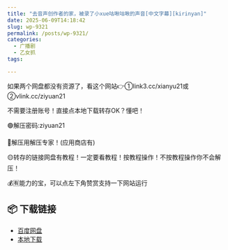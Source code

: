 ```yaml
---
title: "去音声创作者的家，被录了小xue咕啾咕啾的声音[中文字幕][kirinyan]"
date: 2025-06-09T14:18:42
slug: wp-9321
permalink: /posts/wp-9321/
categories:
  - 广播剧
  - 乙女抓
tags:

---
```


如果两个网盘都没有资源了，看这个网站👉①link3.cc/xianyu21或②vlink.cc/ziyuan21

不需要注册账号！直接点本地下载转存OK？懂吧！

🟢解压密码:ziyuan21

🔵解压用解压专家！(应用商店有)

🟡转存的链接网盘有教程！一定要看教程！按教程操作！不按教程操作你不会解压！

💰🈶能力的宝，可以点左下角赞赏支持一下网站运行

## 📦 下载链接
- [百度网盘](https://blziyuan21.com/pay-download/9321?key=4d0dbca8ef&down_id=0)
- [本地下载](https://blziyuan21.com/pay-download/9321?key=4d0dbca8ef&down_id=1)

